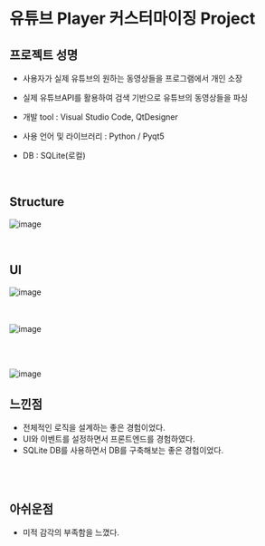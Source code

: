 
# 유튜브 Player 커스터마이징 Project

## 프로젝트 성명

- 사용자가 실제 유튜브의 원하는 동영상들을 프로그램에서 개인 소장
- 실제 유튜브API를 활용하여 검색 기반으로 유튜브의 동영상들을 파싱

- 개발 tool : Visual Studio Code, QtDesigner  
- 사용 언어 및 라이브러리 : Python / Pyqt5  
- DB : SQLite(로컬)  

<br>

## Structure
![image](https://user-images.githubusercontent.com/88662101/230555070-e9e48395-ff63-43b7-bf42-4320aff03c8e.png)  

<br>

## UI

![image](https://user-images.githubusercontent.com/88662101/230555283-4590e925-0bd6-4eba-a898-e352d38870d0.png)  
<br>
<br>

![image](https://user-images.githubusercontent.com/88662101/230555296-cbf81fac-18e8-4aeb-8e8c-af832609394d.png)  

<br>
<br>

![image](https://user-images.githubusercontent.com/88662101/230555314-87934689-8593-4e41-981e-344caa1c9ad9.png)


## 느낀점
- 전체적인 로직을 설계하는 좋은 경험이었다.  
- UI와 이벤트를 설정하면서 프론트엔드를 경험하였다.  
- SQLite DB를 사용하면서 DB를 구축해보는 좋은 경험이었다.  
<br>
<br>

## 아쉬운점
- 미적 감각의 부족함을 느꼈다.
